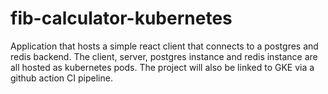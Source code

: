 # fib-calculator-kubernetes
Application that hosts a simple react client that connects to a postgres and redis backend. The client, server, postgres instance and redis instance are all hosted as kubernetes pods. The project will also be linked to GKE via a github action CI pipeline.
